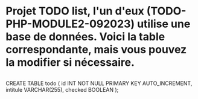 # Projet TODO list, l'un d'eux (TODO-PHP-MODULE2-092023) utilise une base de données. Voici la table correspondante, mais vous pouvez la modifier si nécessaire.

## 
CREATE TABLE todo (
id INT NOT NULL PRIMARY KEY AUTO_INCREMENT,
intitule VARCHAR(255),
checked BOOLEAN
);
